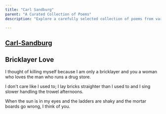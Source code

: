 ```yaml
---
title: "Carl Sandburg"
parent: "A Curated Collection of Poems"
description: "Explore a carefully selected collection of poems from various authors and eras, celebrating the beauty and power of verse."

---
```

[Carl-Sandburg](https://allpoetry.com/Carl-Sandburg)
---------------

## Bricklayer Love
I thought of killing myself because I am only a bricklayer
and you a woman who loves the man who runs a drug store.

I don't care like I used to; I lay bricks straighter than I
used to and I sing slower handling the trowel afternoons.

When the sun is in my eyes and the ladders are shaky and the
mortar boards go wrong, I think of you.
